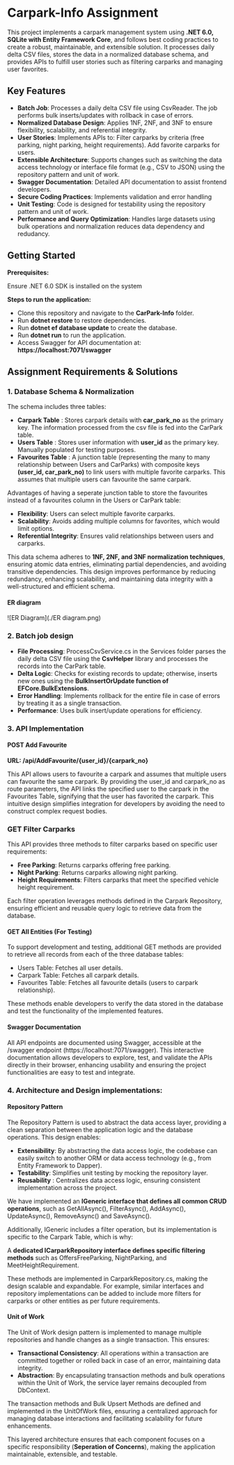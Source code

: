 # Carpark-Info Assignment

This project implements a carpark management system using **.NET 6.0, SQLite with Entity Framework Core**, and follows best coding practices to create a robust, maintainable, and extensible solution. It processes daily delta CSV files, stores the data in a normalized database schema, and provides APIs to fulfill user stories such as filtering carparks and managing user favorites.

## Key Features
* **Batch Job**: Processes a daily delta CSV file using CsvReader. The job performs bulk inserts/updates with rollback in case of errors.
* **Normalized Database Design**: Applies 1NF, 2NF, and 3NF to ensure flexibility, scalability, and referential integrity.
* **User Stories**: Implements APIs to:
        Filter carparks by criteria (free parking, night parking, height requirements).
        Add favorite carparks for users.
* **Extensible Architecture**: Supports changes such as switching the data access technology or interface file format (e.g., CSV to JSON) using the repository pattern and unit of work. 
* **Swagger Documentation**: Detailed API documentation to assist frontend developers.
* **Secure Coding Practices**: Implements validation and error handling
* **Unit Testing**: Code is designed for testability using the repository pattern and unit of work.
* **Performance and Query Optimization**: Handles large datasets using bulk operations and normalization reduces data dependency and redudancy.

## Getting Started

**Prerequisites:**

Ensure .NET 6.0 SDK is installed on the system

**Steps to run the application:**

* Clone this repository and navigate to the **CarPark-Info** folder.
* Run **dotnet restore** to restore dependencies. 
* Run **dotnet ef database update** to create the database. 
* Run **dotnet run** to run the application.
* Access Swagger for API documentation at: **https://localhost:7071/swagger** 


## Assignment Requirements & Solutions

### 1. Database Schema & Normalization

The schema includes three tables:

* **Carpark Table** : Stores carpark details with **car_park_no** as the primary key. The information processed from the csv file is fed into the CarPark table. 
* **Users Table** : Stores user information with **user_id** as the primary key. Manually populated for testing purposes. 
* **Favourites Table** : A junction table (representing the many to many relationship between Users and CarParks) with composite keys **(user_id, car_park_no)** to link users with multiple favorite carparks. This assumes that multiple users can favourite the same carpark.


Advantages of having a seperate junction table to store the favourites instead of a favourites column in the Users or CarPark table:

* **Flexibility**: Users can select multiple favorite carparks.
* **Scalability**: Avoids adding multiple columns for favorites, which would limit options.
* **Referential Integrity**: Ensures valid relationships between users and carparks.


This data schema adheres to **1NF, 2NF, and 3NF normalization techniques**, ensuring atomic data entries, eliminating partial dependencies, and avoiding transitive dependencies. This design improves performance by reducing redundancy, enhancing scalability, and maintaining data integrity with a well-structured and efficient schema.

#### ER diagram

![ER Diagram](./ER diagram.png)

### 2. Batch job design

* **File Processing**: ProcessCsvService.cs in the Services folder parses the daily delta CSV file using the **CsvHelper** library and processes the records into the CarPark table. 
* **Delta Logic**: Checks for existing records to update; otherwise, inserts new ones using the **BulkInsertOrUpdate function of EFCore.BulkExtensions**. 
* **Error Handling**: Implements rollback for the entire file in case of errors by treating it as a single transaction. 
* **Performance**: Uses bulk insert/update operations for efficiency.


### 3. API Implementation

#### POST Add Favourite

**URL: /api/AddFavourite/{user_id}/{carpark_no}**

This API allows users to favourite a carpark and assumes that multiple users can favourite the same carpark. By providing the user_id and carpark_no as route parameters, the API links the specified user to the carpark in the Favourites Table, signifying that the user has favorited the carpark. This intuitive design simplifies integration for developers by avoiding the need to construct complex request bodies.


### GET Filter Carparks

This API provides three methods to filter carparks based on specific user requirements:

* **Free Parking**: Returns carparks offering free parking.
* **Night Parking**: Returns carparks allowing night parking.
* **Height Requirements**: Filters carparks that meet the specified vehicle height requirement.


Each filter operation leverages methods defined in the Carpark Repository, ensuring efficient and reusable query logic to retrieve data from the database.


#### GET All Entities (For Testing)

To support development and testing, additional GET methods are provided to retrieve all records from each of the three database tables:

* Users Table: Fetches all user details.
* Carpark Table: Fetches all carpark details.
* Favourites Table: Fetches all favourite details (users to carpark relationship).

  
These methods enable developers to verify the data stored in the database and test the functionality of the implemented features.

#### Swagger Documentation

All API endpoints are documented using Swagger, accessible at the /swagger endpoint (https://localhost:7071/swagger). This interactive documentation allows developers to explore, test, and validate the APIs directly in their browser, enhancing usability and ensuring the project functionalities are easy to test and integrate.


### 4. Architecture and Design implementations:

#### Repository Pattern

The Repository Pattern is used to abstract the data access layer, providing a clean separation between the application logic and the database operations. This design enables:

* **Extensibility**: By abstracting the data access logic, the codebase can easily switch to another ORM or data access technology (e.g., from Entity Framework to Dapper).
* **Testability**: Simplifies unit testing by mocking the repository layer.
* **Reusability** : Centralizes data access logic, ensuring consistent implementation across the project.

  
We have implemented an **IGeneric interface that defines all common CRUD operations**, such as GetAllAsync(), FilterAsync(), AddAsync(), UpdateAsync(), RemoveAsync() and SaveAsync().


Additionally, IGeneric includes a filter operation, but its implementation is specific to the Carpark Table, which is why:

A **dedicated ICarparkRepository interface defines specific filtering methods** such as OffersFreeParking, NightParking, and MeetHeightRequirement.

These methods are implemented in CarparkRepository.cs, making the design scalable and expandable. For example, similar interfaces and repository implementations can be added to include more filters for carparks or other entities as per future requirements.


#### Unit of Work

The Unit of Work design pattern is implemented to manage multiple repositories and handle changes as a single transaction. This ensures:

* **Transactional Consistency**: All operations within a transaction are committed together or rolled back in case of an error, maintaining data integrity.
* **Abstraction**: By encapsulating transaction methods and bulk operations within the Unit of Work, the service layer remains decoupled from DbContext.

The transaction methods and Bulk Upsert Methods are defined and implemented in the UnitOfWork files, ensuring a centralized approach for managing database interactions and facilitating scalability for future enhancements.


This layered architecture ensures that each component focuses on a specific responsibility (**Seperation of Concerns**), making the application maintainable, extensible, and testable.

